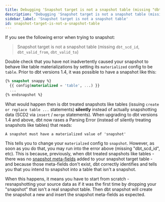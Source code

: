 ```yaml
---
title: Debugging 'Snapshot target is not a snapshot table (missing "dbt_scd_id", "dbt_valid_from", "dbt_valid_to")' errors.
description: "Debugging 'Snapshot target is not a snapshot table (missing "dbt_scd_id", "dbt_valid_from", "dbt_valid_to")' errors"
sidebar_label: 'Snapshot target is not a snapshot table'
id: snapshot-target-is-not-a-snapshot-table
---
```


If you see the following error when trying to snapshot:

> Snapshot target is not a snapshot table (missing `dbt_scd_id`, `dbt_valid_from`, `dbt_valid_to`)

Double check that you have not inadvertently caused your snapshot to behave like table materializations by setting its `materialized` config to be `table`. Prior to dbt versions 1.4,
it was possible to have a snapshot like this:

```sql
{% snapshot snappy %}
  {{ config(materialized = 'table', ...) }}
  ...
{% endsnapshot %}
```

What would happen then is dbt treated snapshots like tables (issuing `create or replace table ...` statements) **silently** instead of actually snapshotting data (SCD2 via `insert` / `merge` statements). When upgrading to dbt
versions 1.4 and above, dbt now rases a Parsing Error (instead of silently treating snapshots like tables) that reads:

```
A snapshot must have a materialized value of 'snapshot'
```

This tells you to change your `materialzed` config to `snapshot`. However, as soon as you do that, you may run into the error above (missing "dbt_scd_id", etc). This is because, previously, when
dbt treated snapshots like tables - there was no [snapshot meta-fields](https://docs.getdbt.com/docs/build/snapshots#snapshot-meta-fields) added to your snapshot target table - and because those
meta-fields don't exist, dbt correctly identifies and tells you that you intend to snapshot into a table that isn't a snapshot.

When this happens, it means you have to start from scratch - resnapshotting your source data as if it was the first time by dropping your "snapshot" that isn't a real snapshot table. Then dbt snapshot
will create the snapshot a new and insert the snapshot meta-fields as expected.
